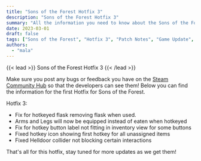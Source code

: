 ```yaml
---
title: "Sons of the Forest Hotfix 3"
description: "Sons of the Forest Hotfix 3"
summary: "All the information you need to know about the Sons of the Forest Hotfix 3"
date: 2023-03-01
draft: false
tags: ["Sons of the Forest", "Hotfix 3", "Patch Notes", "Game Update", "New Content"]
authors:
  - "mala"
---
```


{{< lead >}}
Sons of the Forest Hotfix 3
{{< /lead >}}

Make sure you post any bugs or feedback you have on the [Steam Community Hub](https://steamcommunity.com/app/1326470/discussions/) so that the developers can see them!
Below you can find the information for the first Hotfix for Sons of the Forest.

Hotfix 3:
- Fix for hotkeyed flask removing flask when used.
- Arms and Legs will now be equipped instead of eaten when hotkeyed
- Fix for hotkey button label not fitting in inventory view for some buttons
- Fixed hotkey icon showing first hotkey for all unassigned items
- Fixed Helldoor collider not blocking certain interactions

That's all for this hotfix, stay tuned for more updates as we get them! 